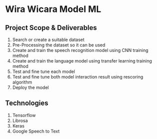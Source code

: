 # Wira Wicara Model ML

## Project Scope & Deliverables
1. Search or create a suitable dataset
2. Pre-Processing the dataset so it can be used
3. Create and train the speech recognition model using CNN training method 
4. Create and train the language model using transfer learning training method
5. Test and fine tune each model
6. Test and fine tune both model interaction result using rescoring algorithm
7. Deploy the model

## Technologies
1. Tensorflow
2. Librosa
3. Keras
4. Google Speech to Text
